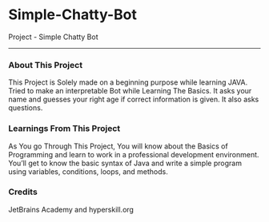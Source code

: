 # Simple-Chatty-Bot
Project - Simple Chatty Bot

<hr />

### About This Project

This Project is Solely made on a beginning purpose while learning JAVA. Tried to make an interpretable Bot while Learning The Basics. It asks your name and guesses your right age if correct information is given. It also asks questions. 

### Learnings From This Project

As You go Through This Project, You will know about the Basics of Programming and learn to work in a professional development environment. You’ll get to know the basic syntax of Java and write a simple program using variables, conditions, loops, and methods.

### Credits

JetBrains Academy and hyperskill.org 
